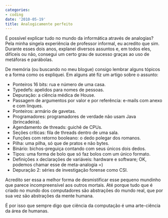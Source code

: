 ```yaml
---
categories:
- coding
date: '2010-05-19'
title: Analogicamente perfeito
---
```


É possível explicar tudo no mundo da informática através de analogias? Pela minha singela experiência de professor informal, eu acredito que sim. Durante esses dois anos, explanei diversos assuntos e, em todos eles, difíceis ou não, consegui um certo grau de sucesso graças ao uso de metáforas e parábolas.

De memória (ou buscando no meu blogue) consigo lembrar alguns tópicos e a forma como os expliquei. Em alguns até fiz um artigo sobre o assunto:

- Ponteiros 16 bits: rua e número de uma casa.
- Typedefs: apelidos para nomes de pessoas.
- Depuração: a ciência médica de House.
- Passagem de argumentos por valor e por referência: e-mails com anexo e com linques.
- Ponteiros: armário de gavetas.
- Programadores: programadores de verdade não usam Java (brincadeira).
- Agendamento de threads: guichê de CPUs.
- Seções críticas: fila de threads dentro de uma sala.
- Funções com retorno booleano: o dedo polegar dos romanos.
- Pilha: uma pilha, só que de pratos e não bytes.
- Binário: bichos-preguiça contando com seus únicos dois dedos.
- Tipos: uma forma de bolo que só faz bolos com um único formato.
- Definições x declarações de variáveis: hardware e software; OK, podemos chamar esse de meta-analogia =)
- Depuração 2: séries de investigação forense como CSI.

Acredito ser essa a melhor forma de desmistificar esse pequeno mundinho que parece incompreensível aos outros mortais. Até porque tudo que é criado no mundo dos computadores são abstrações do mundo real, que por sua vez são abstrações da mente humana.

É por isso que sempre digo que ciência da computação é uma arte-ciência da área de humanas.